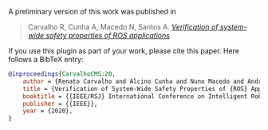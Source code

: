 A preliminary version of this work was published in

> Carvalho R, Cunha A, Macedo N, Santos A. [*Verification of system-wide safety properties of ROS applications*](https://ras.papercept.net/proceedings/IROS20/1158.pdf).

If you use this plugin as part of your work, please cite this paper.
Here follows a BibTeX entry:

```bibtex
@inproceedings{CarvalhoCMS:20,
    author = {Renato Carvalho and Alcino Cunha and Nuno Macedo and Andr{\'{e}} Santos},
    title = {Verification of System-Wide Safety Properties of {ROS} Applications},
    booktitle = {{IEEE/RSJ} International Conference on Intelligent Robots and Systems ({IROS})},
    publisher = {{IEEE}},
    year = {2020},
}
```
